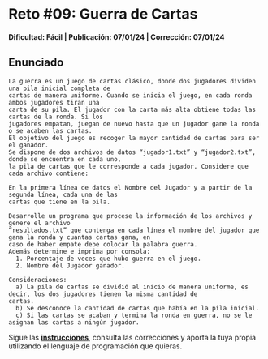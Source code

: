 # Reto #09: Guerra de Cartas 
#### Dificultad: Fácil | Publicación: 07/01/24 | Corrección: 07/01/24

## Enunciado

```
La guerra es un juego de cartas clásico, donde dos jugadores dividen una pila inicial completa de 
cartas de manera uniforme. Cuando se inicia el juego, en cada ronda ambos jugadores tiran una 
carta de su pila. El jugador con la carta más alta obtiene todas las cartas de la ronda. Si los 
jugadores empatan, juegan de nuevo hasta que un jugador gane la ronda o se acaben las cartas. 
El objetivo del juego es recoger la mayor cantidad de cartas para ser el ganador. 
Se dispone de dos archivos de datos “jugador1.txt” y “jugador2.txt”, donde se encuentra en cada uno, 
la pila de cartas que le corresponde a cada jugador. Considere que cada archivo contiene:

En la primera línea de datos el Nombre del Jugador y a partir de la segunda línea, cada una de las 
cartas que tiene en la pila.

Desarrolle un programa que procese la información de los archivos y genere el archivo
“resultados.txt” que contenga en cada línea el nombre del jugador que gana la ronda y cuantas cartas gana, en
caso de haber empate debe colocar la palabra guerra.
Además determine e imprima por consola:
  1. Porcentaje de veces que hubo guerra en el juego.
  2. Nombre del Jugador ganador.

Consideraciones:
  a) La pila de cartas se dividió al inicio de manera uniforme, es decir, los dos jugadores tienen la misma cantidad de
cartas.
  b) Se desconoce la cantidad de cartas que había en la pila inicial.
  c) Si las cartas se acaban y termina la ronda en guerra, no se le asignan las cartas a ningún jugador.
```
Sigue las **[instrucciones](../../README.md)**, consulta las correcciones y aporta la tuya propia utilizando el lenguaje de programación que quieras.
